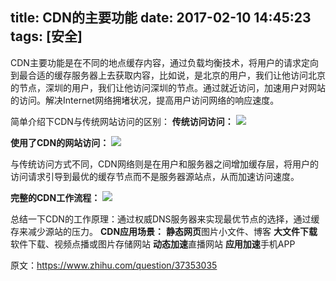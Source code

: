 title: CDN的主要功能
date: 2017-02-10 14:45:23
tags: [安全]
---
CDN主要功能是在不同的地点缓存内容，通过负载均衡技术，将用户的请求定向到最合适的缓存服务器上去获取内容，比如说，是北京的用户，我们让他访问北京的节点，深圳的用户，我们让他访问深圳的节点。通过就近访问，加速用户对网站的访问。解决Internet网络拥堵状况，提高用户访问网络的响应速度。

简单介绍下CDN与传统网站访问的区别：
**传统访问访问：**
![](http://7xq1il.com1.z0.glb.clouddn.com/noCDN.png)

**使用了CDN的网站访问：**
![](http://7xq1il.com1.z0.glb.clouddn.com/haveCDN.png)

与传统访问方式不同，CDN网络则是在用户和服务器之间增加缓存层，将用户的访问请求引导到最优的缓存节点而不是服务器源站点，从而加速访问速度。

**完整的CDN工作流程：**
![](http://7xq1il.com1.z0.glb.clouddn.com/comCDN.png)

总结一下CDN的工作原理：通过权威DNS服务器来实现最优节点的选择，通过缓存来减少源站的压力。
**CDN应用场景：**
**静态网页**图片小文件、博客
**大文件下载**软件下载、视频点播或图片存储网站
**动态加速**直播网站
**应用加速**手机APP

原文：https://www.zhihu.com/question/37353035
